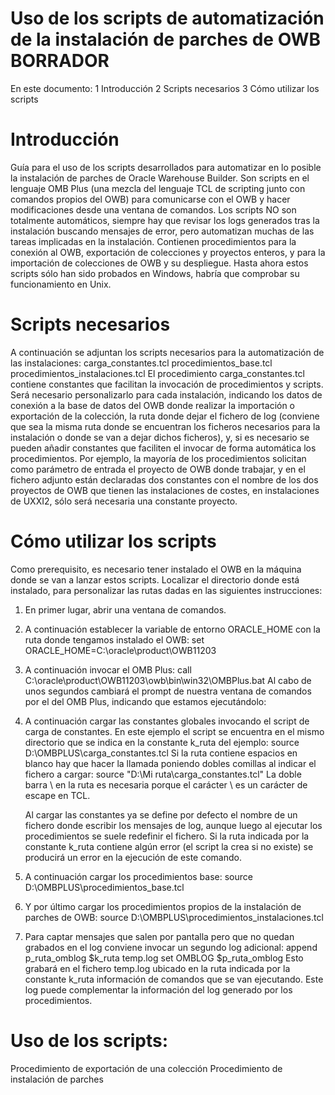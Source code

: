 # Uso de los scripts de automatización de la instalación de parches de OWB BORRADOR
En este documento:
1 Introducción
2 Scripts necesarios
3 Cómo utilizar los scripts

# Introducción
Guía para el uso de los scripts desarrollados para automatizar en lo posible la instalación de parches de Oracle Warehouse Builder. Son scripts en el lenguaje OMB Plus (una mezcla del lenguaje TCL de scripting junto con comandos propios del OWB) para comunicarse con el OWB y hacer modificaciones desde una ventana de comandos.
Los scripts NO son totalmente automáticos, siempre hay que revisar los logs generados tras la instalación buscando mensajes de error, pero automatizan muchas de las tareas implicadas en la instalación. Contienen procedimientos para la conexión al OWB, exportación de colecciones y proyectos enteros, y para la importación de colecciones de OWB y su despliegue.
Hasta ahora estos scripts sólo han sido probados en Windows, habría que comprobar su funcionamiento en Unix.
 
# Scripts necesarios
A continuación se adjuntan los scripts necesarios para la automatización de las instalaciones:
carga_constantes.tcl
procedimientos_base.tcl
procedimientos_instalaciones.tcl
El procedimiento carga_constantes.tcl contiene constantes que facilitan la invocación de procedimientos y scripts. Será necesario personalizarlo para cada instalación, indicando los datos de conexión a la base de datos del OWB donde realizar la importación o exportación de la colección, la ruta donde dejar el fichero de log (conviene que sea la misma ruta donde se encuentran los ficheros necesarios para la instalación o donde se van a dejar dichos ficheros), y, si es necesario se pueden añadir constantes que faciliten el invocar de forma automática los procedimientos. Por ejemplo, la mayoría de los procedimientos solicitan como parámetro de entrada el proyecto de OWB donde trabajar, y en el fichero adjunto están declaradas dos constantes con el nombre de los dos proyectos de OWB que tienen las instalaciones de costes, en instalaciones de UXXI2, sólo será necesaria una constante proyecto.

# Cómo utilizar los scripts
Como prerequisito, es necesario tener instalado el OWB en la máquina donde se van a lanzar estos scripts. Localizar el directorio donde está instalado, para personalizar las rutas dadas en las siguientes instrucciones:
1. En primer lugar, abrir una ventana de comandos.
2. A continuación establecer la variable de entorno ORACLE_HOME con la ruta donde tengamos instalado el OWB:
   set ORACLE_HOME=C:\oracle\product\OWB11203
3. A continuación invocar el OMB Plus:
   call C:\oracle\product\OWB11203\owb\bin\win32\OMBPlus.bat
Al cabo de unos segundos cambiará el prompt de nuestra ventana de comandos por el del OMB Plus, indicando que estamos ejecutándolo:

4. A continuación cargar las constantes globales invocando el script de carga de constantes. En este ejemplo el script se encuentra en el mismo directorio que se indica en la constante k_ruta del ejemplo:
   source D:\\OMBPLUS\\carga_constantes.tcl
   Si la ruta contiene espacios en blanco hay que hacer la llamada poniendo dobles comillas al indicar el fichero a cargar:
   source "D:\\Mi ruta\\carga_constantes.tcl"
   La doble barra \\ en la ruta es necesaria porque el carácter \ es un carácter de escape en TCL.

   Al cargar las constantes ya se define por defecto el nombre de un fichero donde escribir los mensajes de log, aunque luego al ejecutar los procedimientos se suele redefinir el fichero. Si la ruta indicada por la constante k_ruta contiene algún error (el script la crea si no existe) se producirá un error en la ejecución de este comando.
   
5. A continuación cargar los procedimientos base:
   source D:\\OMBPLUS\\procedimientos_base.tcl
6. Y por último cargar los procedimientos propios de la instalación de parches de OWB:
   source D:\\OMBPLUS\\procedimientos_instalaciones.tcl
7. Para captar mensajes que salen por pantalla pero que no quedan grabados en el log conviene invocar un segundo log adicional:
   append p_ruta_omblog $k_ruta temp.log
   set OMBLOG $p_ruta_omblog
   Esto grabará en el fichero temp.log ubicado en la ruta indicada por la constante k_ruta información de comandos que se van ejecutando. Este log puede complementar la información del log generado por los procedimientos.

# Uso de los scripts:
Procedimiento de exportación de una colección
Procedimiento de instalación de parches
